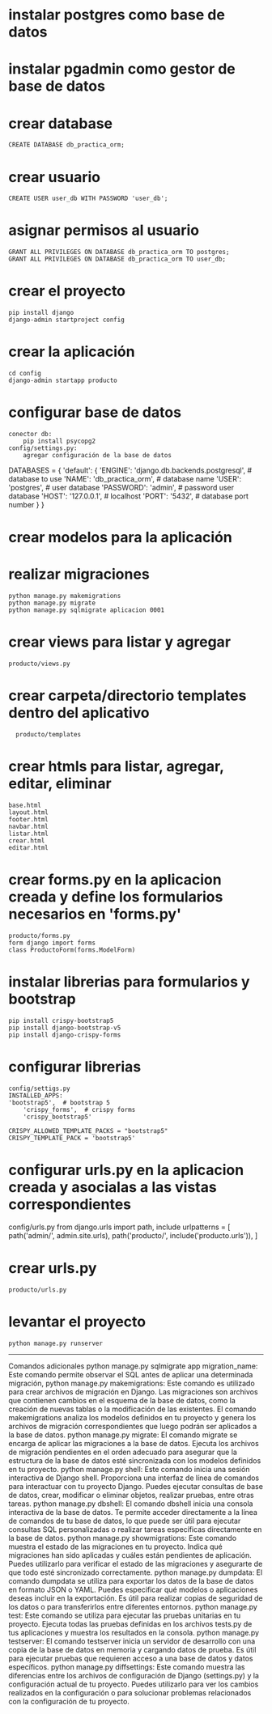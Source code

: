 # instalar postgres como base de datos
# instalar pgadmin como gestor de base de datos
# crear database
    CREATE DATABASE db_practica_orm;
# crear usuario
    CREATE USER user_db WITH PASSWORD 'user_db';
# asignar permisos al usuario
    GRANT ALL PRIVILEGES ON DATABASE db_practica_orm TO postgres;
    GRANT ALL PRIVILEGES ON DATABASE db_practica_orm TO user_db;
# crear el proyecto
    pip install django
    django-admin startproject config
# crear la aplicación
    cd config
    django-admin startapp producto
# configurar base de datos
    conector db:
        pip install psycopg2
    config/settings.py:
        agregar configuración de la base de datos
DATABASES = {
    'default': {
        'ENGINE': 'django.db.backends.postgresql',  # database to use
        'NAME': 'db_practica_orm',  # database name
        'USER': 'postgres',  # user database
        'PASSWORD': 'admin',  # password user database
        'HOST': '127.0.0.1',  # localhost
        'PORT': '5432',  # database port number
    }
}        
# crear modelos para la aplicación
# realizar migraciones
    python manage.py makemigrations
    python manage.py migrate
    python manage.py sqlmigrate aplicacion 0001

 

# crear views para listar y agregar
    producto/views.py

# crear carpeta/directorio templates dentro del aplicativo
      producto/templates

# crear htmls para listar, agregar, editar, eliminar
	base.html
	layout.html
	footer.html
	navbar.html
	listar.html
	crear.html
	editar.html
    
# crear forms.py en la aplicacion creada y define los formularios necesarios en 'forms.py'
	producto/forms.py
	form django import forms
	class ProductoForm(forms.ModelForm)
    
# instalar librerias para formularios y bootstrap
	pip install crispy-bootstrap5
	pip install django-bootstrap-v5
	pip install django-crispy-forms
    
# configurar librerias
	config/settigs.py
	INSTALLED_APPS:
	'bootstrap5',  # bootstrap 5
    	'crispy_forms',  # crispy forms 
    	'crispy_bootstrap5'

	CRISPY_ALLOWED_TEMPLATE_PACKS = "bootstrap5"
	CRISPY_TEMPLATE_PACK = 'bootstrap5'

# configurar urls.py en la aplicacion creada y asocialas a las vistas correspondientes
config/urls.py
	from django.urls import path, include
urlpatterns = [
    path('admin/', admin.site.urls),
    path('producto/', include('producto.urls')),
]

# crear urls.py
	producto/urls.py
    
# levantar el proyecto
	python manage.py runserver
    
--------------------------------------------------------------------------------------------------------------------
    
Comandos adicionales
python manage.py sqlmigrate app migration_name: Este comando permite observar el SQL antes de aplicar una determinada migración,
python manage.py makemigrations: Este comando es utilizado para crear archivos de migración en Django. Las migraciones son archivos que contienen cambios en el esquema de la base de datos, como la creación de nuevas tablas o la modificación de las existentes. El comando makemigrations analiza los modelos definidos en tu proyecto y genera los archivos de migración correspondientes que luego podrán ser aplicados a la base de datos.
python manage.py migrate: El comando migrate se encarga de aplicar las migraciones a la base de datos. Ejecuta los archivos de migración pendientes en el orden adecuado para asegurar que la estructura de la base de datos esté sincronizada con los modelos definidos en tu proyecto.
python manage.py shell: Este comando inicia una sesión interactiva de Django shell. Proporciona una interfaz de línea de comandos para interactuar con tu proyecto Django. Puedes ejecutar consultas de base de datos, crear, modificar o eliminar objetos, realizar pruebas, entre otras tareas.
python manage.py dbshell: El comando dbshell inicia una consola interactiva de la base de datos. Te permite acceder directamente a la línea de comandos de tu base de datos, lo que puede ser útil para ejecutar consultas SQL personalizadas o realizar tareas específicas directamente en la base de datos.
python manage.py showmigrations: Este comando muestra el estado de las migraciones en tu proyecto. Indica qué migraciones han sido aplicadas y cuáles están pendientes de aplicación. Puedes utilizarlo para verificar el estado de las migraciones y asegurarte de que todo esté sincronizado correctamente.
python manage.py dumpdata: El comando dumpdata se utiliza para exportar los datos de la base de datos en formato JSON o YAML. Puedes especificar qué modelos o aplicaciones deseas incluir en la exportación. Es útil para realizar copias de seguridad de los datos o para transferirlos entre diferentes entornos.
python manage.py test: Este comando se utiliza para ejecutar las pruebas unitarias en tu proyecto. Ejecuta todas las pruebas definidas en los archivos tests.py de tus aplicaciones y muestra los resultados en la consola.
python manage.py testserver: El comando testserver inicia un servidor de desarrollo con una copia de la base de datos en memoria y cargando datos de prueba. Es útil para ejecutar pruebas que requieren acceso a una base de datos y datos específicos.
python manage.py diffsettings: Este comando muestra las diferencias entre los archivos de configuración de Django (settings.py) y la configuración actual de tu proyecto. Puedes utilizarlo para ver los cambios realizados en la configuración o para solucionar problemas relacionados con la configuración de tu proyecto.